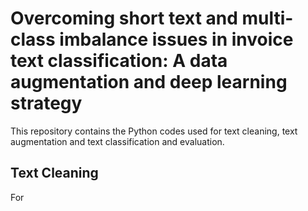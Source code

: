 # Overcoming short text and multi-class imbalance issues in invoice text classification: A data augmentation and deep learning strategy

This repository contains the Python codes used for text cleaning, text augmentation and text classification and evaluation.

## Text Cleaning

For 
